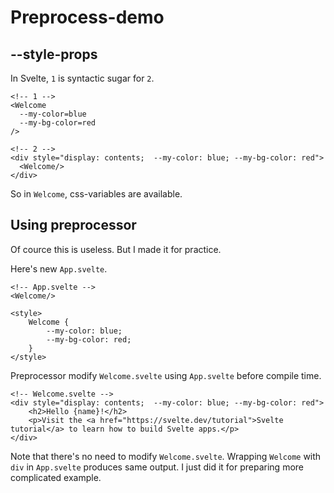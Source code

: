 # Preprocess-demo

## --style-props

In Svelte, `1` is syntactic sugar for `2`.

```svelte
<!-- 1 -->
<Welcome
  --my-color=blue
  --my-bg-color=red
/>
```

```svelte
<!-- 2 -->
<div style="display: contents;  --my-color: blue; --my-bg-color: red">
  <Welcome/>
</div>
```

So in `Welcome`, css-variables are available.

## Using preprocessor
Of cource this is useless. But I made it for practice.

Here's new `App.svelte`.
```svelte
<!-- App.svelte -->
<Welcome/>

<style>
	Welcome {
		--my-color: blue;
		--my-bg-color: red;
	}
</style>
```

Preprocessor modify `Welcome.svelte` using `App.svelte` before compile time.

```svelte
<!-- Welcome.svelte -->
<div style="display: contents;  --my-color: blue; --my-bg-color: red">
    <h2>Hello {name}!</h2>
    <p>Visit the <a href="https://svelte.dev/tutorial">Svelte tutorial</a> to learn how to build Svelte apps.</p>
</div>
```

Note that there's no need to modify `Welcome.svelte`. Wrapping `Welcome` with `div` in `App.svelte` produces same output.
I just did it for preparing more complicated example.
